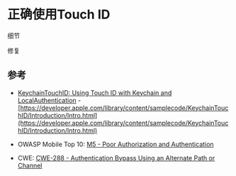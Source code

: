 # 正确使用Touch ID

细节

修复

## 参考

* [KeychainTouchID: Using Touch ID with Keychain and LocalAuthentication](https://developer.apple.com/library/content/samplecode/KeychainTouchID/Introduction/Intro.html) - [https://developer.apple.com/library/content/samplecode/KeychainTouchID/Introduction/Intro.html](https://developer.apple.com/library/content/samplecode/KeychainTouchID/Introduction/Intro.html)

* OWASP Mobile Top 10: [M5 - Poor Authorization and Authentication](https://www.owasp.org/index.php/Mobile_Top_10_2014-M5)

* CWE: [CWE-288 - Authentication Bypass Using an Alternate Path or Channel](https://cwe.mitre.org/data/definitions/288.html)



